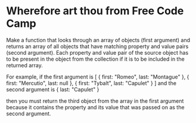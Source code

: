 # Wherefore art thou from Free Code Camp
Make a function that looks through an array of objects (first argument) and returns an array of all objects that have matching property and value pairs (second argument). Each property and value pair of the source object has to be present in the object from the collection if it is to be included in the returned array.

For example, if the first argument is 
[
{ first: "Romeo", last: "Montague" }, 
{ first: "Mercutio", last: null }, 
{ first: "Tybalt", last: "Capulet" }
]
and the second argument is 
{ last: "Capulet" }

then you must return the third object from the array in the first argument because it contains the property and its value that was passed on as the second argument.